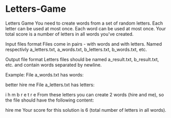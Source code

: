 # Letters-Game
Letters Game
You need to create words from a set of random letters. Each letter can be used at most once. Each word can be used at most once. Your total score is a number of letters in all words you've created.

Input files format
Files come in pairs - with words and with letters. Named respectivly a_letters.txt, a_words.txt, b_letters.txt, b_words.txt, etc.

Output file format
Letters files should be named a_result.txt, b_result.txt, etc. and contain words separated by newline.

Example:
File a_words.txt has words:

better
hire
me
File a_letters.txt has letters:

i
h
m
b
r
e
t
r
e
From these letters you can create 2 words (hire and me), so the file should have the following content:

hire
me
Your score for this solution is 6 (total number of letters in all words).
